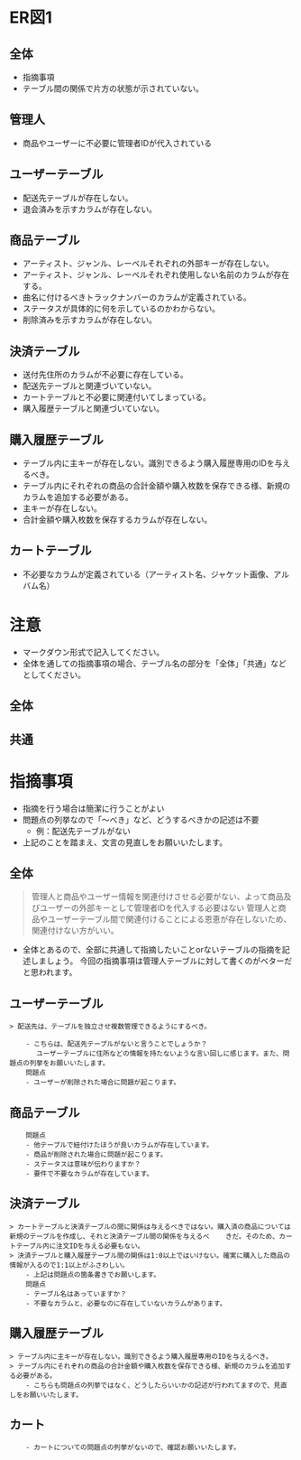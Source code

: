 # ER図1
## 全体
- 指摘事項
- テーブル間の関係で片方の状態が示されていない。
## 管理人
- 商品やユーザーに不必要に管理者IDが代入されている
## ユーザーテーブル
- 配送先テーブルが存在しない。
- 退会済みを示すカラムが存在しない。
## 商品テーブル
- アーティスト、ジャンル、レーベルそれぞれの外部キーが存在しない。
- アーティスト、ジャンル、レーベルそれぞれ使用しない名前のカラムが存在する。
- 曲名に付けるべきトラックナンバーのカラムが定義されている。
- ステータスが具体的に何を示しているのかわからない。
- 削除済みを示すカラムが存在しない。
## 決済テーブル
- 送付先住所のカラムが不必要に存在している。
- 配送先テーブルと関連づいていない。
- カートテーブルと不必要に関連付いてしまっている。
- 購入履歴テーブルと関連づいていない。

## 購入履歴テーブル
- テーブル内に主キーが存在しない。識別できるよう購入履歴専用のIDを与えるべき。
- テーブル内にそれぞれの商品の合計金額や購入枚数を保存できる様、新規のカラムを追加する必要がある。
- 主キーが存在しない。
- 合計金額や購入枚数を保存するカラムが存在しない。
## カートテーブル
- 不必要なカラムが定義されている（アーティスト名、ジャケット画像、アルバム名）

# 注意
* マークダウン形式で記入してください。
* 全体を通しての指摘事項の場合、テーブル名の部分を「全体」「共通」などとしてください。
## 全体

## 共通


# 指摘事項

 - 指摘を行う場合は簡潔に行うことがよい
 - 問題点の列挙なので「〜べき」など、どうするべきかの記述は不要
    - 例：配送先テーブルがない
 - 上記のことを踏まえ、文言の見直しをお願いいたします。

## 全体

>管理人と商品やユーザー情報を関連付けさせる必要がない、よって商品及びユーザーの外部キーとして管理者IDを代入する必要はない
>管理人と商品やユーザーテーブル間で関連付けることによる恩恵が存在しないため、関連付けない方がいい。

 - 全体とあるので、全部に共通して指摘したいことorないテーブルの指摘を記述しましょう。
    今回の指摘事項は管理人テーブルに対して書くのがベターだと思われます。

## ユーザーテーブル

    > 配送先は、テーブルを独立させ複数管理できるようにするべき。

        - こちらは、配送先テーブルがないと言うことでしょうか？
        　 ユーザーテーブルに住所などの情報を持たないような言い回しに感じます。また、問題点の列挙をお願いいたします。
        問題点
        - ユーザーが削除された場合に問題が起こります。
    
## 商品テーブル

        問題点
        - 他テーブルで紐付けたほうが良いカラムが存在しています。
        - 商品が削除された場合に問題が起こります。
        - ステータスは意味が伝わりますか？
        - 要件で不要なカラムが存在しています。

## 決済テーブル
    > カートテーブルと決済テーブルの間に関係は与えるべきではない。購入済の商品については新規のテーブルを作成し、それと決済テーブル間の関係を与えるべ    きだ。そのため、カートテーブル内に注文IDを与える必要もない。
    > 決済テーブルと購入履歴テーブル間の関係は1:0以上ではいけない。確実に購入した商品の情報が入るので1:1以上がふさわしい。
        - 上記は問題点の箇条書きでお願いします。
        問題点
        - テーブル名はあっていますか？
        - 不要なカラムと、必要なのに存在していないカラムがあります。

## 購入履歴テーブル
    > テーブル内に主キーが存在しない。識別できるよう購入履歴専用のIDを与えるべき。
    > テーブル内にそれぞれの商品の合計金額や購入枚数を保存できる様、新規のカラムを追加する必要がある。
        - こちらも問題点の列挙ではなく、どうしたらいいかの記述が行われてますので、見直しをお願いいたします。

## カート
        - カートについての問題点の列挙がないので、確認お願いいたします。
